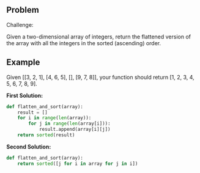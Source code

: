 ## Problem

Challenge:

Given a two-dimensional array of integers, return the flattened version of the array with all the integers in the sorted (ascending) order.

## Example

Given [[3, 2, 1], [4, 6, 5], [], [9, 7, 8]], your function should return [1, 2, 3, 4, 5, 6, 7, 8, 9].

**First Solution:**

```python
def flatten_and_sort(array):
    result = []
    for i in range(len(array)):
        for j in range(len(array[i])):
            result.append(array[i][j])
    return sorted(result)
```

**Second Solution:**

```python
def flatten_and_sort(array):
    return sorted([j for i in array for j in i])
```
